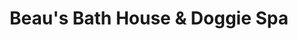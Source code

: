 ---
title: "Beau's Bath House & Doggie Spa"
url: /denton/beaus-bath-house-und-doggie-spa/
shop: Tiersalon
---